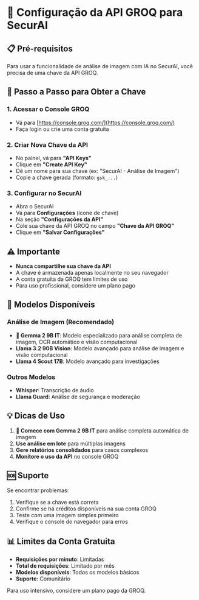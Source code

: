 # 🔑 Configuração da API GROQ para SecurAI

## 📋 Pré-requisitos

Para usar a funcionalidade de análise de imagem com IA no SecurAI, você precisa de uma chave da API GROQ.

## 🚀 Passo a Passo para Obter a Chave

### 1. Acessar o Console GROQ
- Vá para [https://console.groq.com/](https://console.groq.com/)
- Faça login ou crie uma conta gratuita

### 2. Criar Nova Chave da API
- No painel, vá para **"API Keys"**
- Clique em **"Create API Key"**
- Dê um nome para sua chave (ex: "SecurAI - Análise de Imagem")
- Copie a chave gerada (formato: `gsk_...`)

### 3. Configurar no SecurAI
- Abra o SecurAI
- Vá para **Configurações** (ícone de chave)
- Na seção **"Configurações da API"**
- Cole sua chave da API GROQ no campo **"Chave da API GROQ"**
- Clique em **"Salvar Configurações"**

## ⚠️ Importante

- **Nunca compartilhe sua chave da API**
- A chave é armazenada apenas localmente no seu navegador
- A conta gratuita da GROQ tem limites de uso
- Para uso profissional, considere um plano pago

## 🔧 Modelos Disponíveis

### Análise de Imagem (Recomendado)
- **🎯 Gemma 2 9B IT**: Modelo especializado para análise completa de imagem, OCR automático e visão computacional
- **Llama 3.2 90B Vision**: Modelo avançado para análise de imagem e visão computacional
- **Llama 4 Scout 17B**: Modelo avançado para investigações

### Outros Modelos
- **Whisper**: Transcrição de áudio
- **Llama Guard**: Análise de segurança e moderação

## 💡 Dicas de Uso

1. **🎯 Comece com Gemma 2 9B IT** para análise completa automática de imagem
2. **Use análise em lote** para múltiplas imagens
3. **Gere relatórios consolidados** para casos complexos
4. **Monitore o uso da API** no console GROQ

## 🆘 Suporte

Se encontrar problemas:
1. Verifique se a chave está correta
2. Confirme se há créditos disponíveis na sua conta GROQ
3. Teste com uma imagem simples primeiro
4. Verifique o console do navegador para erros

## 📊 Limites da Conta Gratuita

- **Requisições por minuto**: Limitadas
- **Total de requisições**: Limitado por mês
- **Modelos disponíveis**: Todos os modelos básicos
- **Suporte**: Comunitário

Para uso intensivo, considere um plano pago da GROQ.
